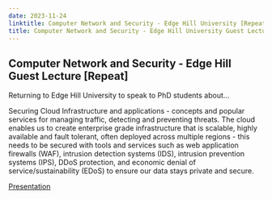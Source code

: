 ```yaml
---
date: 2023-11-24
linktitle: Computer Network and Security - Edge Hill University [Repeat]
title: Computer Network and Security - Edge Hill University Guest Lecture [Repeat]
---
```


## Computer Network and Security - Edge Hill Guest Lecture [Repeat]

Returning to Edge Hill University to speak to PhD students about...

Securing Cloud Infrastructure and applications - concepts and popular services for managing traffic, detecting and preventing threats.
The cloud enables us to create enterprise grade infrastructure that is scalable, highly available and fault tolerant, often deployed across multiple regions - this needs to be secured with tools and services such as web application firewalls (WAF), intrusion detection systems (IDS), intrusion prevention systems (IPS), DDoS protection, and economic denial of service/sustainability (EDoS) to ensure our data stays private and secure.

[Presentation](https://www.slideshare.net/MichaelPearce13/computer-network-and-security-edge-hill-guest-lecture)